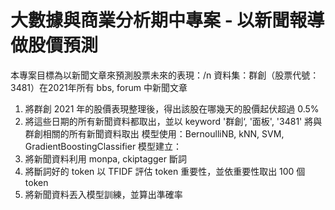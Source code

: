 # 大數據與商業分析期中專案 - 以新聞報導做股價預測
本專案目標為以新聞文章來預測股票未來的表現：/n
資料集：群創（股票代號：3481）在2021年所有 bbs, forum 中新聞文章
  1. 將群創 2021 年的股價表現整理後，得出該股在哪幾天的股價起伏超過 0.5%
  2. 將這些日期的所有新聞資料都取出，並以 keyword '群創‘, '面板', '3481' 將與群創相關的所有新聞資料取出
模型使用：BernoulliNB, kNN, SVM, GradientBoostingClassifier
模型建立：
  1. 將新聞資料利用 monpa, ckiptagger 斷詞
  2. 將斷詞好的 token 以 TFIDF 評估 token 重要性，並依重要性取出 100 個 token
  3. 將新聞資料丟入模型訓練，並算出準確率
